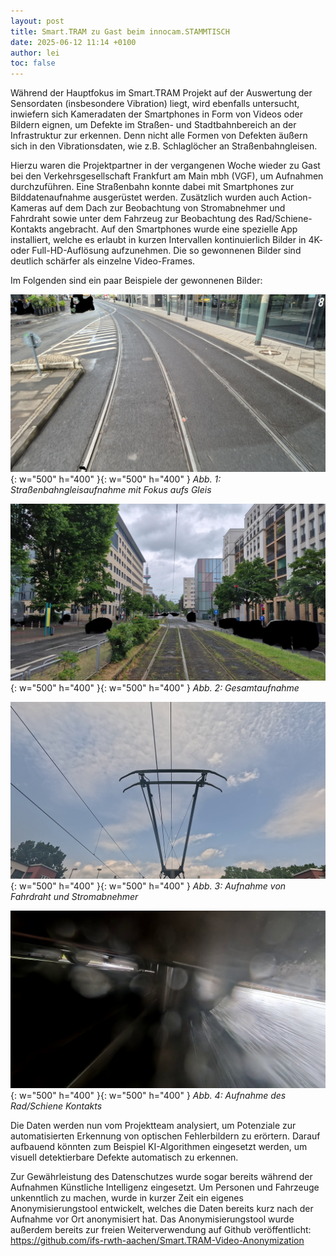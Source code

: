 ```yaml
---
layout: post
title: Smart.TRAM zu Gast beim innocam.STAMMTISCH
date: 2025-06-12 11:14 +0100
author: lei
toc: false
---
```


Während der Hauptfokus im Smart.TRAM Projekt auf der Auswertung der Sensordaten (insbesondere Vibration) liegt, wird ebenfalls untersucht, inwiefern sich Kameradaten der Smartphones in Form von Videos oder Bildern eignen, um Defekte im Straßen- und Stadtbahnbereich an der Infrastruktur zur erkennen. Denn nicht alle Formen von Defekten äußern sich in den Vibrationsdaten, wie z.B. Schlaglöcher an Straßenbahngleisen.

Hierzu waren die Projektpartner in der vergangenen Woche wieder zu Gast bei den Verkehrsgesellschaft Frankfurt am Main mbh (VGF), um Aufnahmen durchzuführen. 
Eine Straßenbahn konnte dabei mit Smartphones zur Bilddatenaufnahme ausgerüstet werden. Zusätzlich wurden auch Action-Kameras auf dem Dach zur Beobachtung von Stromabnehmer und Fahrdraht sowie unter dem Fahrzeug zur Beobachtung des Rad/Schiene-Kontakts angebracht.
Auf den Smartphones wurde eine spezielle App installiert, welche es erlaubt in kurzen Intervallen kontinuierlich Bilder in 4K- oder Full-HD-Auflösung aufzunehmen. Die so gewonnenen Bilder sind deutlich schärfer als einzelne Video-Frames.

Im Folgenden sind ein paar Beispiele der gewonnenen Bilder:

![schienen1](/assets/img/schienen_1.jpg){: w="500" h="400" }{: w="500" h="400" }
_Abb. 1: Straßenbahngleisaufnahme mit Fokus aufs Gleis_

![schienen2](/assets/img/schienen_2.jpg){: w="500" h="400" }{: w="500" h="400" }
_Abb. 2: Gesamtaufnahme_

![pantograph](/assets/img/pantograph.png){: w="500" h="400" }{: w="500" h="400" }
_Abb. 3: Aufnahme von Fahrdraht und Stromabnehmer_

![rad_schiene](/assets/img/rad_schiene.png){: w="500" h="400" }{: w="500" h="400" }
_Abb. 4: Aufnahme des Rad/Schiene Kontakts_

Die Daten werden nun vom Projektteam analysiert, um Potenziale zur automatisierten Erkennung von optischen Fehlerbildern zu erörtern. Darauf aufbauend könnten zum Beispiel KI-Algorithmen eingesetzt werden, um visuell detektierbare Defekte automatisch zu erkennen.

Zur Gewährleistung des Datenschutzes wurde sogar bereits während der Aufnahmen Künstliche Intelligenz eingesetzt. Um Personen und Fahrzeuge unkenntlich zu machen, wurde in kurzer Zeit ein eigenes Anonymisierungstool entwickelt, welches die Daten bereits kurz nach der Aufnahme vor Ort anonymisiert hat. Das Anonymisierungstool wurde außerdem bereits zur freien Weiterverwendung auf Github veröffentlicht: https://github.com/ifs-rwth-aachen/Smart.TRAM-Video-Anonymization

